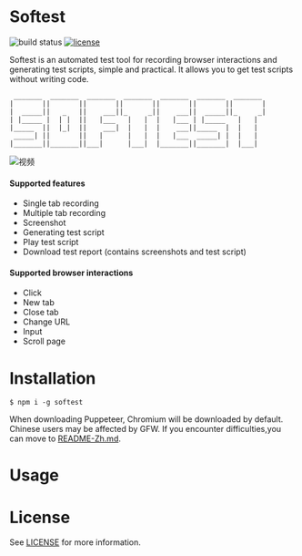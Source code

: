 # Softest

![build status](https://travis-ci.org/prprprus/softest.svg?branch=master)
[![license](https://img.shields.io/badge/license-license-yellow.svg)](./LICENSE)

Softest is an automated test tool for recording browser interactions and generating test scripts, simple and practical.
It allows you to get test scripts without writing code.

```
 _______  _______  _______  _______  _______  _______  _______
|       ||       ||       ||       ||       ||       ||       |
|  _____||   _   ||    ___||_     _||    ___||  _____||_     _|
| |_____ |  | |  ||   |___   |   |  |   |___ | |_____   |   |
|_____  ||  |_|  ||    ___|  |   |  |    ___||_____  |  |   |
 _____| ||       ||   |      |   |  |   |___  _____| |  |   |
|_______||_______||___|      |___|  |_______||_______|  |___|
```

![视频]()

#### Supported features

- Single tab recording
- Multiple tab recording
- Screenshot
- Generating test script
- Play test script
- Download test report (contains screenshots and test script)

#### Supported browser interactions

- Click
- New tab
- Close tab
- Change URL
- Input
- Scroll page

# Installation

```
$ npm i -g softest
```

When downloading Puppeteer, Chromium will be downloaded by default. Chinese users may be affected by GFW. If you encounter difficulties,you can move to [README-Zh.md](./README-Zh.md).

# Usage

# License

See [LICENSE](./LICENSE) for more information.
